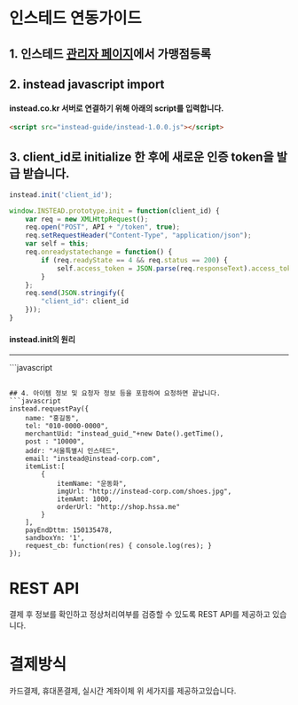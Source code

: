 # 인스테드 연동가이드

## 1. 인스테드 [관리자 페이지](http://insteadadmin.hssa.me)에서 가맹점등록

## 2. instead javascript import
#### instead.co.kr 서버로 연결하기 위해 아래의 script를 입력합니다.
```html
<script src="instead-guide/instead-1.0.0.js"></script>
```

## 3. client_id로 initialize 한 후에 새로운 인증 token을 발급 받습니다.
```javascript
instead.init('client_id');

window.INSTEAD.prototype.init = function(client_id) {
    var req = new XMLHttpRequest();
    req.open("POST", API + "/token", true);
    req.setRequestHeader("Content-Type", "application/json");
    var self = this;
    req.onreadystatechange = function() {
        if (req.readyState == 4 && req.status == 200) {
            self.access_token = JSON.parse(req.responseText).access_token;
        }
    };
    req.send(JSON.stringify({
        "client_id": client_id
    }));
}
```
#### instead.init의 원리
<hr/>
```javascript

```

## 4. 아이템 정보 및 요청자 정보 등을 포함하여 요청하면 끝납니다.
```javascript
instead.requestPay({ 
    name: "홍길동", 
    tel: "010-0000-0000", 
    merchantUid: "instead_guid_"+new Date().getTime(), 
    post : "10000", 
    addr: "서울특별시 인스테드", 
    email: "instead@instead-corp.com", 
    itemList:[ 
        { 
            itemName: "운동화", 
            imgUrl: "http://instead-corp.com/shoes.jpg", 
            itemAmt: 1000, 
            orderUrl: "http://shop.hssa.me" 
        } 
    ], 
    payEndDttm: 150135478, 
    sandboxYn: '1', 
    request_cb: function(res) { console.log(res); } 
});
```

# REST API
결제 후 정보를 확인하고 정상처리여부를 검증할 수 있도록 REST API를 제공하고 있습니다.

# 결제방식
카드결제, 휴대폰결제, 실시간 계좌이체
위 세가지를 제공하고있습니다.
